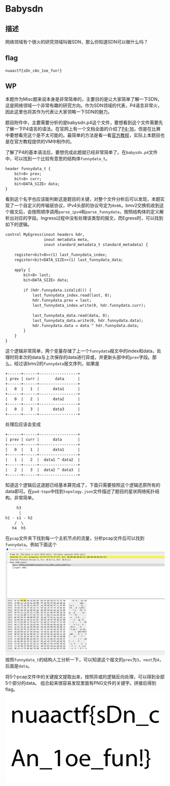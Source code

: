 # Babysdn
## 描述
网络领域有个很火的研究领域叫做SDN，那么你知道SDN可以做什么吗？

## flag
`nuaactf{sDn_cAn_1oe_fun!}`

## WP
本题作为Misc题来说本身是非常简单的，主要目的是让大家简单了解一下SDN，这是网络领域一个非常有趣的研究方向。作为SDN领域的代表，P4语言非常火，因此这里也将其作为代表让大家领略一下SDN的魅力。

题目附件中，主要需要分析的是babysdn.p4这个文件，要想看到这个文件需要先了解一下P4语言的语法。在官网上有一个文档全面的介绍了[P4-16](https://p4.org/p4-spec/docs/P4-16-v1.2.0.html)，但是在比赛中要想看完这个是不太可能的。最简单的方法是看一看[官方教程](https://github.com/p4lang/tutorials)，实际上本题目也是在官方教程提供的VM中制作的。

了解了P4的基本语法后，要想完成此题就已经非常简单了。在`babysdn.p4`文件中，可以找到一个比较有意思的结构体`funnydata_t`。
```
header funnydata_t {
    bit<8> prev;
    bit<8> curr;
    bit<DATA_SIZE> data;
}
```
看到这个名字也应该能判断这是题目的关键，对整个文件分析后可以发现，本题实现了一个自定义的传输层协议，IPv4头部的协议号定为`0x66`。bmv2交换机收到这个报文后，会按照顺序调用`parse_ipv4`和`parse_funnydata`，按照结构体的定义解析出对应的字段。Ingress过程中没有处理该类型的报文，而Egress时，可以找到如下的逻辑。
```
control MyEgress(inout headers hdr,
                 inout metadata meta,
                 inout standard_metadata_t standard_metadata) {

    register<bit<8>>(1) last_funnydata_index;
    register<bit<DATA_SIZE>>(1) last_funnydata_data;

    apply {
        bit<8> last;
        bit<DATA_SIZE> data;

        if (hdr.funnydata.isValid()) {
            last_funnydata_index.read(last, 0);
            hdr.funnydata.prev = last;
            last_funnydata_index.write(0, hdr.funnydata.curr);

            last_funnydata_data.read(data, 0);
            last_funnydata_data.write(0, hdr.funnydata.data);
            hdr.funnydata.data = data ^ hdr.funnydata.data;
        }
    }
}
```
这个逻辑非常简单，两个变量存储了上一个`funnydata`报文中的index和data，处理时将本次的data与上次保存的data进行异或，并更新头部中的`prev`字段。那么，经过该bmv2的`funnydata`报文序列，如果是
```
+------+------+-----------------+
| prev | curr |       data      |
+------+------+-----------------+
|   0  |   1  |      data1      |
+------+------+-----------------+
|   0  |   2  |      data2      |
+------+------+-----------------+
|   0  |   3  |      data3      |
+------+------+-----------------+
```
处理后应该会变成
```
+------+------+-----------------+
| prev | curr |      data       |
+------+------+-----------------+
|   0  |   1  |      data1      |
+------+------+-----------------+
|   1  |   2  |  data1 ^ data2  |
+------+------+-----------------+
|   2  |   3  |  data2 ^ data3  |
+------+------+-----------------+
```

知道这个逻辑后这道题已经基本算完成了，下面只需要按照这个逻辑还原所有的data即可。在`pod-topo`中找到`topology.json`文件描述了题目的星状网络拓扑结构，非常简单。
```
     h3
      |
h1 - s1 - h2
    /  \
   h4  h5 
```
在`pcap`文件夹下找到每一个主机节点的流量，分析pcap文件后可以找到`funnydata`。例如下面这个
![](sdn1.png)
按照`funnydata_t`的结构人工分析一下，可以知道这个报文的`prev`为`3`，`next`为`4`，后面是`data`。

将5个pcap文件中的关键报文提取出来，按照异或的逻辑反向处理，可以得到全部5个部分的data。
组合起来很容易发现里面有PNG文件的关键字。拼接后得到flag。
![](sdn.png)